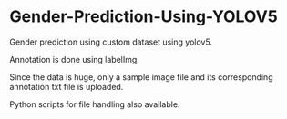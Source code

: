 # Gender-Prediction-Using-YOLOV5
Gender prediction using custom dataset using yolov5. 

Annotation is done using labelImg. 

Since the data is huge, only a sample image file and its corresponding annotation txt file is uploaded.

Python scripts for file handling also available.
